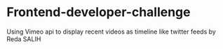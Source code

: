 # Frontend-developer-challenge
Using Vimeo api to display recent videos as timeline like twitter feeds by Reda SALIH 

